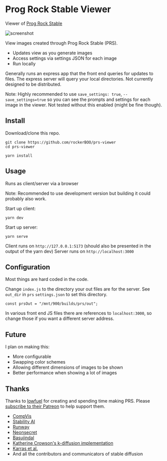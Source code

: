 # Prog Rock Stable Viewer

Viewer of [Prog Rock Stable](https://github.com/lowfuel/progrock-stable)

![screenshot](https://user-images.githubusercontent.com/15027/191093774-4c8228b3-281c-426e-8b00-c371dd8ddea7.png)

View images created through Prog Rock Stable (PRS).

- Updates view as you generate images
- Access settings via settings JSON for each image
- Run locally

Generally runs an express app that the front end queries for updates to files. The express server will query your local directories. Not currently designed to be distributed.

Note: Highly recommended to use `save_settings: true`, `--save_settings=true` so you can see the prompts and settings for each image in the viewer. Not tested without this enabled (might be fine though).

## Install

Download/clone this repo.

```
git clone https://github.com/rockerBOO/prs-viewer
cd prs-viewer
```

```
yarn install
```

## Usage

Runs as client/server via a browser

Note: Recommended to use development version but building it could probably also work.

Start up client:

```
yarn dev
```

Start up server:

```
yarn serve
```

Client runs on `http://127.0.0.1:5173` (should also be presented in the output of the yarn dev)
Server runs on `http://localhost:3000`

## Configuration

Most things are hard coded in the code.

Change `index.js` to the directory your out files are for the server. See `out_dir` in `prs` `settings.json` to set this directory.

```
const prsOut = "/mnt/900/builds/prs/out";
```

In various front end JS files there are references to `localhost:3000`, so change those if you want a different server address.

## Future

I plan on making this:

- More configurable
- Swapping color schemes
- Allowing different dimensions of images to be shown
- Better performance when showing a lot of images

## Thanks

Thanks to [lowfuel](https://github.com/lowfuel) for creating and spending time making PRS. Please [subscribe to their Patreon](https://www.patreon.com/jasonmhough?fan_landing=true) to help support them.

- [CompVis](https://github.com/CompVis/stable-diffusion)
- [Stability AI](https://stability.ai/)
- [Runway](https://runwayml.com/)
- [Neonsecret](https://github.com/neonsecret/stable-diffusion)
- [Basujindal](https://github.com/basujindal/stable-diffusion)
- [Katherine Crowson's k-diffusion implementation](https://github.com/crowsonkb/k-diffusion)
- [Karras et al.](https://arxiv.org/abs/2206.00364)
- And all the contributors and communicators of stable diffusion
